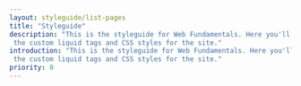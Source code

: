 ```yaml
---
layout: styleguide/list-pages
title: "Styleguide"
description: "This is the styleguide for Web Fundamentals. Here you'll find
 the custom liquid tags and CSS styles for the site."
introduction: "This is the styleguide for Web Fundamentals. Here you'll find
 the custom liquid tags and CSS styles for the site."
priority: 0
---
```

